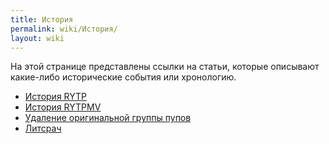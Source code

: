 ```yaml
---
title: История
permalink: wiki/История/
layout: wiki
---
```


На этой странице представлены ссылки на статьи, которые описывают
какие-либо исторические события или хронологию.

-   [История RYTP](История_RYTP "wikilink")
-   [История RYTPMV](История_RYTPMV "wikilink")
-   [Удаление оригинальной группы
    пупов](Удаление_оригинальной_группы_пупов "wikilink")
-   [Литсрач](Литсрач "wikilink")
